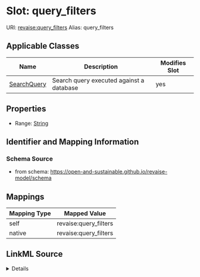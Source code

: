 

# Slot: query_filters 



URI: [revaise:query_filters](https://open-and-sustainable.github.io/revaise-model/schema/query_filters)
Alias: query_filters

<!-- no inheritance hierarchy -->





## Applicable Classes

| Name | Description | Modifies Slot |
| --- | --- | --- |
| [SearchQuery](SearchQuery.md) | Search query executed against a database |  yes  |






## Properties

* Range: [String](String.md)




## Identifier and Mapping Information






### Schema Source


* from schema: https://open-and-sustainable.github.io/revaise-model/schema




## Mappings

| Mapping Type | Mapped Value |
| ---  | ---  |
| self | revaise:query_filters |
| native | revaise:query_filters |




## LinkML Source

<details>
```yaml
name: query_filters
from_schema: https://open-and-sustainable.github.io/revaise-model/schema
rank: 1000
alias: query_filters
domain_of:
- SearchQuery
range: string

```
</details>